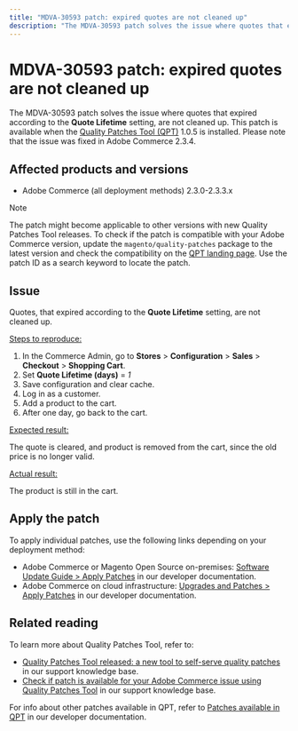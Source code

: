 ```yaml
---
title: "MDVA-30593 patch: expired quotes are not cleaned up"
description: "The MDVA-30593 patch solves the issue where quotes that expired according to the **Quote Lifetime** setting, are not cleaned up. This patch is available when the [Quality Patches Tool (QPT)](https://support.magento.com/hc/en-us/articles/360047139492) 1.0.5 is installed. Please note that the issue was fixed in Adobe Commerce 2.3.4."
---
```


# MDVA-30593 patch: expired quotes are not cleaned up

The MDVA-30593 patch solves the issue where quotes that expired according to the **Quote Lifetime** setting, are not cleaned up. This patch is available when the [Quality Patches Tool (QPT)](https://support.magento.com/hc/en-us/articles/360047139492) 1.0.5 is installed. Please note that the issue was fixed in Adobe Commerce 2.3.4.

## Affected products and versions

* Adobe Commerce (all deployment methods) 2.3.0-2.3.3.x

>[!NOTE]
>
>The patch might become applicable to other versions with new Quality Patches Tool releases. To check if the patch is compatible with your Adobe Commerce version, update the `magento/quality-patches` package to the latest version and check the compatibility on the [QPT landing page](https://devdocs.magento.com/quality-patches/tool.html#patch-grid). Use the patch ID as a search keyword to locate the patch.

## Issue

Quotes, that expired according to the **Quote Lifetime** setting, are not cleaned up.

 <u>Steps to reproduce:</u>

1. In the Commerce Admin, go to **Stores** > **Configuration** > **Sales** > **Checkout** > **Shopping Cart**.
1. Set **Quote Lifetime (days)** = *1*
1. Save configuration and clear cache.
1. Log in as a customer.
1. Add a product to the cart.
1. After one day, go back to the cart.

 <u>Expected result:</u>

The quote is cleared, and product is removed from the cart, since the old price is no longer valid.

 <u>Actual result:</u>

 The product is still in the cart.

## Apply the patch

To apply individual patches, use the following links depending on your deployment method:

* Adobe Commerce or Magento Open Source on-premises: [Software Update Guide > Apply Patches](https://devdocs.magento.com/guides/v2.4/comp-mgr/patching/mqp.html) in our developer documentation.
* Adobe Commerce on cloud infrastructure: [Upgrades and Patches > Apply Patches](https://devdocs.magento.com/cloud/project/project-patch.html) in our developer documentation.

## Related reading

To learn more about Quality Patches Tool, refer to:

* [Quality Patches Tool released: a new tool to self-serve quality patches](https://support.magento.com/hc/en-us/articles/360047139492) in our support knowledge base.
* [Check if patch is available for your Adobe Commerce issue using Quality Patches Tool](https://support.magento.com/hc/en-us/articles/360047125252) in our support knowledge base.

For info about other patches available in QPT, refer to [Patches available in QPT](https://devdocs.magento.com/quality-patches/tool.html#patch-grid) in our developer documentation. 
